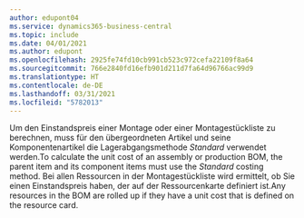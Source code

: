 ```yaml
---
author: edupont04
ms.service: dynamics365-business-central
ms.topic: include
ms.date: 04/01/2021
ms.author: edupont
ms.openlocfilehash: 2925fe74fd10cb991cb523c972cefa22109f8a64
ms.sourcegitcommit: 766e2840fd16efb901d211d7fa64d96766ac99d9
ms.translationtype: HT
ms.contentlocale: de-DE
ms.lasthandoff: 03/31/2021
ms.locfileid: "5782013"
---
```

<span data-ttu-id="0bbbe-101">Um den Einstandspreis einer Montage oder einer Montagestückliste zu berechnen, muss für den übergeordneten Artikel und seine Komponentenartikel die Lagerabgangsmethode *Standard* verwendet werden.</span><span class="sxs-lookup"><span data-stu-id="0bbbe-101">To calculate the unit cost of an assembly or production BOM, the parent item and its component items must use the *Standard* costing method.</span></span> <span data-ttu-id="0bbbe-102">Bei allen Ressourcen in der Montagestückliste wird ermittelt, ob Sie einen Einstandspreis haben, der auf der Ressourcenkarte definiert ist.</span><span class="sxs-lookup"><span data-stu-id="0bbbe-102">Any resources in the BOM are rolled up if they have a unit cost that is defined on the resource card.</span></span>
